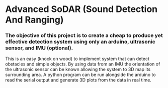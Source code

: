 # Advanced SoDAR (Sound Detection And Ranging)

### The objective of this project is to create a cheap to produce yet effective detection system using only an arduino, ultrasonic sensor, and IMU (optional).

This is an easy (knock on wood) to implement system that can detect obstacles and simple objects. By using data from an IMU the orientation of the ultrasonic sensor can be known allowing the system to 3D map its surrounding area. A python program can be run alongside the arduino to read the serial output and generate 3D plots from the data in real time. 